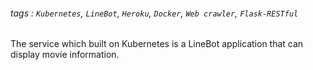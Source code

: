 ###### tags : `Kubernetes`, `LineBot`, `Heroku`,  `Docker`, `Web crawler`, `Flask-RESTful`


The service which built on Kubernetes is a LineBot application that can display movie information.
